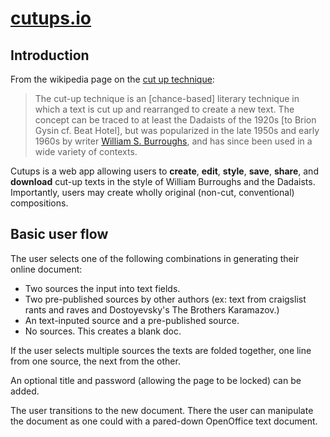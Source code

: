 # [cutups.io](http://cutups.io)

## Introduction

From the wikipedia page on the [cut up technique](https://en.wikipedia.org/wiki/Cut-up_technique):

> The cut-up technique is an [chance-based] literary technique in which a text is cut up and rearranged to create a new text. The concept can be traced to at least the Dadaists of the 1920s [to Brion Gysin cf. Beat Hotel], but was popularized in the late 1950s and early 1960s by writer [William S. Burroughs](https://en.wikipedia.org/wiki/William_S._Burroughs), and has since been used in a wide variety of contexts.

Cutups is a web app allowing users to **create**, **edit**, **style**, **save**, **share**, and **download** cut-up texts in the style of William Burroughs and the Dadaists. Importantly, users may create wholly original (non-cut, conventional) compositions.

## Basic user flow

The user selects one of the following combinations in generating their online document:

* Two sources the input into text fields.
* Two pre-published sources by other authors (ex: text from craigslist rants and raves and Dostoyevsky's The Brothers Karamazov.)
* An text-inputed source and a pre-published source.
* No sources. This creates a blank doc.

If the user selects multiple sources the texts are folded together, one line from one source, the next from the other.

An optional title and password (allowing the page to be locked) can be added.

The user transitions to the new document. There the user can manipulate the document as one could with a pared-down OpenOffice text document.
